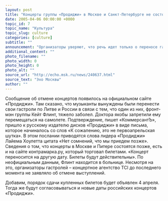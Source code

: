 ```yaml
---
layout: post
title: "Концерты группы «Продиджи» в Москве и Санкт-Петербурге не состоятся"
date: 2005-04-06 00:00:00 +0000
topic_id: 7
topic_name: "Культура"
topic_slug: culture
categories: [culture]
subtitle: ""
announcement: "Организаторы уверяют, что речь идет только о переносе гастролей, и что все желающие смогут получить обратно деньги за билеты."
additional_content: ""
photo_filename: ""
photo_width: 0
photo_height: 0
photo_alt: ""
source_url: "http://echo.msk.ru/news/240637.html"
source_text: "Эхо Москвы"
author: ""
---
```

Сообщение об отмене концертов появилось на официальном сайте «Продиджи». Там сказано, что музыканты вынуждены были перенести свои гастроли по Литве и России в связи с тем, что один из них, фронт-мэн группы Кейт Флинт, тяжело заболел. Доктора якобы запретили ему перемещаться на самолете. Подтверждение, пишет «КоммерсантЪ», пришло к русскому издателю дисков «Продиджи» в виде письма, которое начиналось со слов «К сожалению, это не первоапрельская шутка». В этом послании приводятся слова лидера «Продиджи» Лайема Хоулетта цитата «Нет сомнений, что мы приедем позже». Сведения о том, что концерты в Москве и Питере состоятся позже, есть и на сайте контрамарка.ру, который торговал билетами. «Концерт переносится на другую дату. Билеты будут действительны». По неофициальным данным, Флинт находится в больнице. Несмотря на это, организаторы гастролей – концертное агентство TCI до последнего момента не заявляло об отмене выступлений.

Добавим, порядок сдачи купленных билетов будет объявлен 4 апреля. Тогда же будут согласовываться и новые даты российских концертов «Продиджи».
